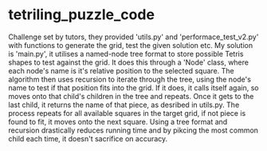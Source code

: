 # tetriling_puzzle_code
Challenge set by tutors, they provided 'utils.py' and 'performace_test_v2.py' with functions to generate the grid, test the given solution etc.
My solution is 'main.py', it utilises a named-node tree format to store possible Tetris shapes to test against the grid.
It does this through a 'Node' class, where each node's name is it's relative position to the selected square.
The algorithm then uses recursion to iterate through the tree, using the node's name to test if that position fits into the grid. If it does, it calls itself again, so moves onto that child's children in the tree and repeats.
Once it gets to the last child, it returns the name of that piece, as desribed in utils.py.
The process repeats for all available squares in the target grid, if not piece is found to fit, it moves onto the next square.
Using a tree format and recursion drastically reduces running time and by pikcing the most common child each time, it doesn't sacrifice on accuracy.
